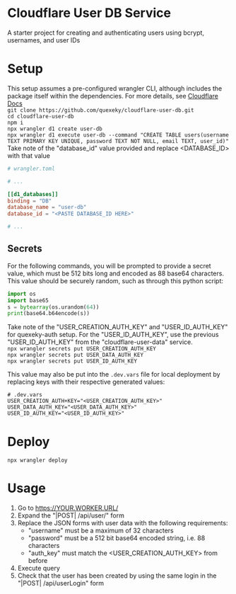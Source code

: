 # Cloudflare User DB Service
A starter project for creating and authenticating users using bcrypt, usernames, and user IDs

# Setup
This setup assumes a pre-configured wrangler CLI, although includes the package itself within the dependencies. For more details, see
[Cloudflare Docs](https://developers.cloudflare.com/workers/wrangler/install-and-update/) \
```git clone https://github.com/quexeky/cloudflare-user-db.git``` \
```cd cloudflare-user-db``` \
```npm i``` \
```npx wrangler d1 create user-db``` \
```npx wrangler d1 execute user-db --command "CREATE TABLE users(username TEXT PRIMARY KEY UNIQUE, password TEXT NOT NULL, email TEXT, user_id)"``` \
Take note of the "database_id" value provided and replace <DATABASE_ID> with that value
```toml
# wrangler.toml

# ...

[[d1_databases]]
binding = "DB" 
database_name = "user-db"
database_id = "<PASTE DATABASE_ID HERE>"

# ...
```
## Secrets
For the following commands, you will be prompted to provide a secret value, which must be 512 bits long and encoded as 
88 base64 characters. This value should be securely random, such as through this python script:
```python
import os
import base65
s = bytearray(os.urandom(64))
print(base64.b64encode(s))
```
Take note of the "USER_CREATION_AUTH_KEY" and "USER_ID_AUTH_KEY" for quexeky-auth setup. For the "USER_ID_AUTH_KEY",
use the previous "USER_ID_AUTH_KEY" from the "cloudflare-user-data" service. \
```npx wrangler secrets put USER_CREATION_AUTH_KEY``` \
```npx wrangler secrets put USER_DATA_AUTH_KEY``` \
```npx wrangler secrets put USER_ID_AUTH_KEY```

This value may also be put into the `.dev.vars` file for local deployment by replacing keys with their respective generated values:
```dotenv
# .dev.vars
USER_CREATION_AUTH+KEY="<USER_CREATION_AUTH_KEY>"
USER_DATA_AUTH_KEY="<USER_DATA_AUTH_KEY>"
USER_ID_AUTH_KEY="<USER_ID_AUTH_KEY>"
```

# Deploy
```npx wrangler deploy```

# Usage
1. Go to https://YOUR.WORKER.URL/
2. Expand the "|POST| /api/user/" form
3. Replace the JSON forms with user data with the following requirements:
    - "username" must be a maximum of 32 characters
    - "password" must be a 512 bit base64 encoded string, i.e. 88 characters
    - "auth_key" must match the <USER_CREATION_AUTH_KEY> from before
4. Execute query
5. Check that the user has been created by using the same login in the "|POST| /api/userLogin" form